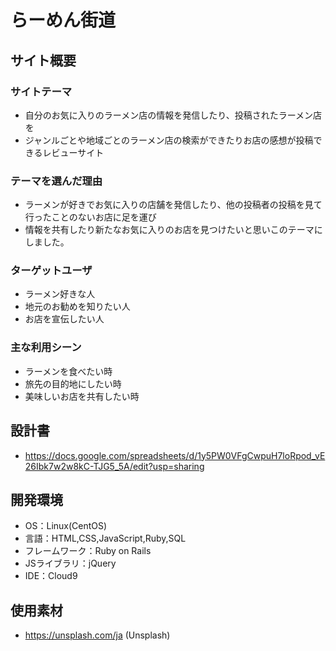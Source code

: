# らーめん街道

## サイト概要
### サイトテーマ
- 自分のお気に入りのラーメン店の情報を発信したり、投稿されたラーメン店を
- ジャンルごとや地域ごとのラーメン店の検索ができたりお店の感想が投稿できるレビューサイト

### テーマを選んだ理由
- ラーメンが好きでお気に入りの店舗を発信したり、他の投稿者の投稿を見て行ったことのないお店に足を運び
- 情報を共有したり新たなお気に入りのお店を見つけたいと思いこのテーマにしました。


### ターゲットユーザ
- ラーメン好きな人
- 地元のお勧めを知りたい人
- お店を宣伝したい人

### 主な利用シーン
- ラーメンを食べたい時
- 旅先の目的地にしたい時
- 美味しいお店を共有したい時
## 設計書
- https://docs.google.com/spreadsheets/d/1y5PW0VFgCwpuH7loRpod_vE26Ibk7w2w8kC-TJG5_5A/edit?usp=sharing

## 開発環境
- OS：Linux(CentOS)
- 言語：HTML,CSS,JavaScript,Ruby,SQL
- フレームワーク：Ruby on Rails
- JSライブラリ：jQuery
- IDE：Cloud9

## 使用素材
- https://unsplash.com/ja  (Unsplash)
